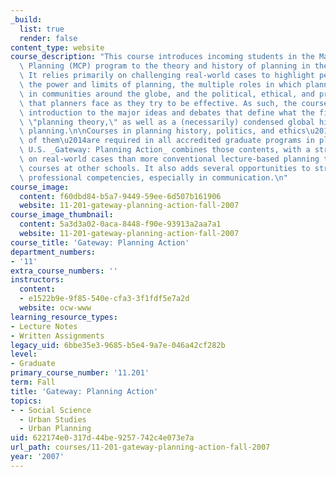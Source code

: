 ```yaml
---
_build:
  list: true
  render: false
content_type: website
course_description: "This course introduces incoming students in the Master in City\
  \ Planning (MCP) program to the theory and history of planning in the public interest.\
  \ It relies primarily on challenging real-world cases to highlight persistent dilemmas:\
  \ the power and limits of planning, the multiple roles in which planners find themselves\
  \ in communities around the globe, and the political, ethical, and practical dilemmas\
  \ that planners face as they try to be effective. As such, the course provides an\
  \ introduction to the major ideas and debates that define what the field labels\
  \ \"planning theory,\" as well as a (necessarily) condensed global history of modern\
  \ planning.\n\nCourses in planning history, politics, and ethics\u2014often several\
  \ of them\u2014are required in all accredited graduate programs in planning in the\
  \ U.S. _Gateway: Planning Action_ combines those contents, with a stronger focus\
  \ on real-world cases than more conventional lecture-based planning theory and history\
  \ courses at other schools. It also adds several opportunities to strengthen hands-on\
  \ professional competencies, especially in communication.\n"
course_image:
  content: f60dbd84-b5a7-9449-59ee-6d507b161906
  website: 11-201-gateway-planning-action-fall-2007
course_image_thumbnail:
  content: 5a3d3a02-0aca-8448-f90e-93913a2aa7a1
  website: 11-201-gateway-planning-action-fall-2007
course_title: 'Gateway: Planning Action'
department_numbers:
- '11'
extra_course_numbers: ''
instructors:
  content:
  - e1522b9e-9f85-540e-cfa3-3f1fdf5e7a2d
  website: ocw-www
learning_resource_types:
- Lecture Notes
- Written Assignments
legacy_uid: 6bbe35e3-9685-b5e4-9a7e-046a42cf282b
level:
- Graduate
primary_course_number: '11.201'
term: Fall
title: 'Gateway: Planning Action'
topics:
- - Social Science
  - Urban Studies
  - Urban Planning
uid: 622174e0-317d-44be-9257-742c4e073e7a
url_path: courses/11-201-gateway-planning-action-fall-2007
year: '2007'
---
```

